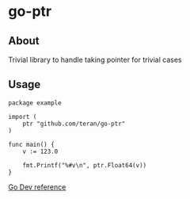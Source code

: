 # go-ptr

## About

Trivial library to handle taking pointer for trivial cases

## Usage

```golang
package example

import (
    ptr "github.com/teran/go-ptr"
)

func main() {
    v := 123.0

    fmt.Printf("%#v\n", ptr.Float64(v))
}
```

[Go Dev reference](https://pkg.go.dev/github.com/teran/go-ptr)
